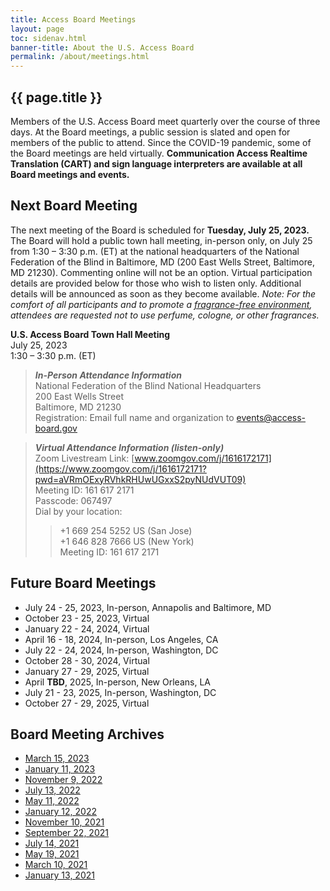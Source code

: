 ```yaml
---
title: Access Board Meetings
layout: page
toc: sidenav.html
banner-title: About the U.S. Access Board
permalink: /about/meetings.html
---
```


## {{ page.title }}

Members of the U.S. Access Board meet quarterly over the course of three days. At the Board meetings, a public session is slated and open for members of the public to attend. Since the COVID-19 pandemic, some of the Board meetings are held virtually. **Communication Access Realtime Translation (CART) and sign language interpreters are available at all Board meetings and events.** 

## Next Board Meeting

The next meeting of the Board is scheduled for **Tuesday, July 25, 2023.**  The Board will hold a public town hall meeting, in-person only, on July 25 from 1:30 – 3:30 p.m. (ET) at the national headquarters of the National Federation of the Blind in Baltimore, MD (200 East Wells Street, Baltimore, MD 21230).  Commenting online will not be an option.  Virtual participation details are provided below for those who wish to listen only.  Additional details will be announced as soon as they become available. *Note: For the comfort of all participants and to promote a [fragrance-free environment](https://www.access-board.gov/about/policy/ffe.html), attendees are requested not to use perfume, cologne, or other fragrances.*  


**U.S. Access Board Town Hall Meeting**  \
July 25, 2023 \
1:30 – 3:30 p.m. (ET)
>
> ***In-Person Attendance Information*** \
> National Federation of the Blind National Headquarters \
> 200 East Wells Street \
> Baltimore, MD  21230 \
> Registration: Email full name and organization to [events@access-board.gov](mailto:events@access-board.gov) 

> ***Virtual Attendance Information (listen-only)*** \
> Zoom Livestream Link:  [www.zoomgov.com/j/1616172171](https://www.zoomgov.com/j/1616172171?pwd=aVRmOExyRVhkRHUwUGxxS2pyNUdVUT09) \
> Meeting ID:  161 617 2171 \
> Passcode:  067497 \
> Dial by your location: 
> > +1 669 254 5252 US (San Jose) \
> > +1 646 828 7666 US (New York) \
> Meeting ID: 161 617 2171

## Future Board Meetings

- July 24 - 25, 2023, In-person, Annapolis and Baltimore, MD
- October 23 - 25, 2023, Virtual
- January 22 - 24, 2024, Virtual
- April 16 - 18, 2024, In-person, Los Angeles, CA
- July 22 - 24, 2024, In-person, Washington, DC
- October 28 - 30, 2024, Virtual
- January 27 - 29, 2025, Virtual
- April **TBD**, 2025, In-person, New Orleans, LA
- July 21 - 23, 2025, In-person, Washington, DC
- October 27 - 29, 2025, Virtual

## Board Meeting Archives

- [March 15, 2023](https://www.youtube.com/watch?v=Hd619gImSQY) 
- [January 11, 2023](https://www.youtube.com/watch?v=SjPeYA4Lfi8)
- [November 9, 2022](https://www.youtube.com/watch?v=kL4IKkiOLHA)
- [July 13, 2022](https://www.youtube.com/watch?v=Mth5VLrWkr0)
- [May 11, 2022](https://www.youtube.com/watch?v=YEzOVtpOGaY)
- [January 12, 2022](https://www.youtube.com/watch?v=gJAbbPOILCg)
- [November 10, 2021](https://www.youtube.com/watch?v=mDKLJurVTcY)
- [September 22, 2021](https://www.youtube.com/watch?v=VBJBi-DQRRk)
- [July 14, 2021](https://www.youtube.com/watch?v=078ZOzcZaSs)
- [May 19, 2021](https://www.youtube.com/watch?v=-0YkBZZEoss)
- [March 10, 2021](https://www.youtube.com/watch?v=xI1j1V1SyjE)
- [January 13, 2021](https://www.youtube.com/watch?v=rR9RfhvM2sU&t=859s)
